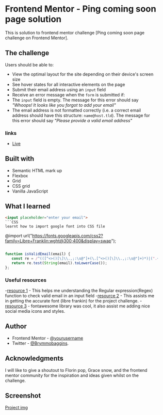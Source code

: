 # Frontend Mentor - Ping coming soon page solution

This is solution to frontend mentor challenge [Ping coming soon page challenge on Frontend Mentor].

## The challenge

 Users should be able to:

- View the optimal layout for the site depending on their device's screen size
- See hover states for all interactive elements on the page
- Submit their email address using an `input` field
- Receive an error message when the `form` is submitted if:
- The `input` field is empty. The message for this error should say *"Whoops! It looks like you forgot to add your email"*
- The email address is not formatted correctly (i.e. a correct email address should have this structure: `name@host.tld`). The message for this error should say *"Please provide a valid email address"*

### links

- [Live](https://brymmobaggins.github.io/Ping-Coming-Soon)

## Built with

- Semantic HTML mark up
- Flexbox
- Grid
- CSS grid
- Vanilla JavaScript

## What I learned

 ```HTML
 <input placeholder="enter your email">
```CSS
 learnt how to import google font into CSS file
 ```

@import url("https://fonts.googleapis.com/css2?family=Libre+Franklin:wght@300;400&display=swap");

 ```js and the function

function isValidEmail(email) {
    const re = /^(([^<>()[\]\\.,;:\s@"]+(\.[^<>()[\]\\.,;:\s@"]+)*)|(".+"))@((\[[0-9]{1,3}\.[0-9]{1,3}\.[0-9]{1,3}\.[0-9]{1,3}\])|(([a-zA-Z\-0-9]+\.)+[a-zA-Z]{2,}))$/;
    return re.test(String(email).toLowerCase());
};
```

### Useful resources

-[resource 1](stackoverflow.com) - This helps me understanding the Regular expression(Regex) function to check valid email in an input field
-[resource 2](Googlefont.com) -  This assists me in getting the accurate font (libre frankin) for the project challenge.
-[resource 3](fontawesome.com) -  fontawesome library was cool, it also assist me adding nice social media icons and styles.

## Author

- Frontend Mentor - [@yourusername](https://www.frontendmentor.io/profile/yourusername)
- Twitter - [@Brymmobaggins](www.twitter.com/brymmobaggins).

## Acknowledgments

I will like to give a shoutout to Florin pop, Grace snow, and the frontend mentor community for the inspiration and ideas given whilst on the challenge.


## Screenshot

[Project img](./images/PIngcomingsoon_screechsot.png)
